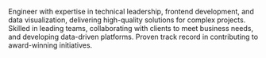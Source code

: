 Engineer with expertise in technical leadership, frontend development, and data visualization, delivering
high-quality solutions for complex projects. Skilled in leading teams, collaborating with clients to meet business
needs, and developing data-driven platforms. Proven track record in contributing to award-winning initiatives.
<!---
scespinoza/scespinoza is a ✨ special ✨ repository because its `README.md` (this file) appears on your GitHub profile.
You can click the Preview link to take a look at your changes.
--->
